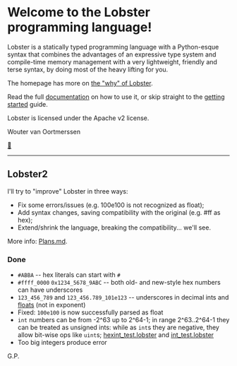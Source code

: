Welcome to the Lobster programming language!
============================================


Lobster is a statically typed programming language with a Python-esque
syntax that combines the advantages of an expressive type system and
compile-time memory management with a very lightweight, friendly and
terse syntax, by doing most of the heavy lifting for you.

The homepage has more on [the "why" of Lobster](http://strlen.com/lobster/).

Read the full
[documentation](http://aardappel.github.io/lobster/README_FIRST.html)
on how to use it, or skip straight to the
[getting started](http://aardappel.github.io/lobster/getting_started.html) guide.


Lobster is licensed under the Apache v2 license.

Wouter van Oortmerssen

[:lobster:](https://github.com/aardappel/lobster/)

---

## Lobster2

I'll try to "improve" Lobster in three ways:

* Fix some errors/issues (e.g. 100e100 is not recognized as float);
* Add syntax changes, saving compatibility with the original (e.g. #ff as hex);
* Extend/shrink the language, breaking the compatibility... we'll see.

More info: [Plans.md](Plans.md).

### Done

* `#ABBA` -- hex literals can start with `#`
* `#ffff_0000` `0x1234_5678_9ABC` -- both old- and new-style hex numbers can have underscores
* `123_456_789` and `123_456.789_101e123` -- underscores in decimal ints and [floats](tests/float_test.lobster) (not in exponent)
* Fixed: `100e100` is now successfully parsed as float
* `int` numbers can be from -2^63 up to 2^64-1; in range 2^63..2^64-1 they can be treated as unsigned ints: while as `int`s they are negative, they allow bit-wise ops like `uint`s; [hexint\_test.lobster](tests/hexint_test.lobster) and [int\_test.lobster](tests/int_test.lobster)
* Too big integers produce error

G.P.

<!--
https://docs.github.com/en/get-started/writing-on-github/getting-started-with-writing-and-formatting-on-github/basic-writing-and-formatting-syntax

in C:\Dev\mine\lobster2:
main sln: dev\lobster\lobster.sln
compiled sln: dev\compiled_lobster\compiled_lobster\compiled_lobster.sln
compiled src: dev\compiled_lobster\src\compiled_lobster.cpp
compiled to: dev\compiled_lobster\compiled_lobster\x64\Release\compiled_lobster.exe
-->

